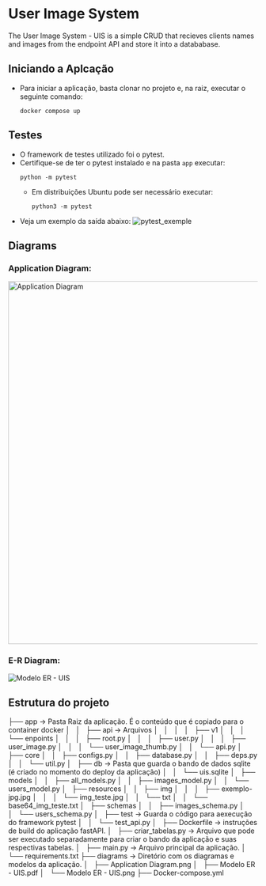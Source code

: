 # User Image System
The User Image System - UIS is a simple CRUD that recieves clients names and images from the endpoint API and store it into a datababase.

## Iniciando a Aplcação
- Para iniciar a aplicação, basta clonar no projeto e, na raiz, executar o seguinte comando:
  ```
  docker compose up
  ```

## Testes
- O framework de testes utilizado foi o pytest.
- Certifique-se de ter o pytest instalado e na pasta `app` executar:
  ```
  python -m pytest
  ```
  - Em distribuições Ubuntu pode ser necessário executar:
    ```
    python3 -m pytest
    ```
- Veja um exemplo da saída abaixo:
   ![pytest_exemple](https://github.com/devpassos/bb-uis/assets/45983543/0ea19e6c-6e61-4de2-b7d8-f94f97d2e906)


## Diagrams
### Application Diagram:
  <img width="734" alt="Application Diagram" src="https://github.com/devpassos/bb-uis/assets/45983543/66fcc838-751f-48de-9039-e60b32d15184">

### E-R Diagram:
  ![Modelo ER - UIS](https://github.com/devpassos/bb-uis/assets/45983543/3825b8f9-061b-4c4e-b113-aabb97f387c7)

## Estrutura do projeto
├── app -> Pasta Raiz da aplicação. É o conteúdo que é copiado para o container docker
│   
│   ├── api -> Arquivos 
│   │   
│   │   ├── v1
│   │   │   └── enpoints
│   │   │       ├── root.py
│   │   │       ├── user.py
│   │   │       ├── user_image.py
│   │   │       └── user_image_thumb.py
│   │   └── api.py
│   ├── core
│   │   ├── configs.py
│   │   ├── database.py
│   │   ├── deps.py
│   │   └── util.py
│   ├── db -> Pasta que guarda o bando de dados sqlite (é criado no momento do deploy da aplicação)
│   │   └── uis.sqlite
│   ├── models
│   │   ├── all_models.py
│   │   ├── images_model.py
│   │   └── users_model.py
│   ├── resources
│   │   ├── img
│   │   │   ├── exemplo-jpg.jpg
│   │   │   └── img_teste.jpg
│   │   └── txt
│   │       └── base64_img_teste.txt
│   ├── schemas
│   │   ├── images_schema.py
│   │   └── users_schema.py
│   ├── test -> Guarda o código para aexecução do framework pytest
│   │   └── test_api.py
│   ├── Dockerfile -> instruções de build do aplicação fastAPI.
│   ├── criar_tabelas.py -> Arquivo que pode ser executado separadamente para criar o bando da aplicação e suas respectivas tabelas.
│   ├── main.py -> Arquivo principal da aplicação.
│   └── requirements.txt
├── diagrams -> Diretório com os diagramas e modelos da aplicação.
│   ├── Application Diagram.png
│   ├── Modelo ER - UIS.pdf
│   └── Modelo ER - UIS.png
├── Docker-compose.yml
